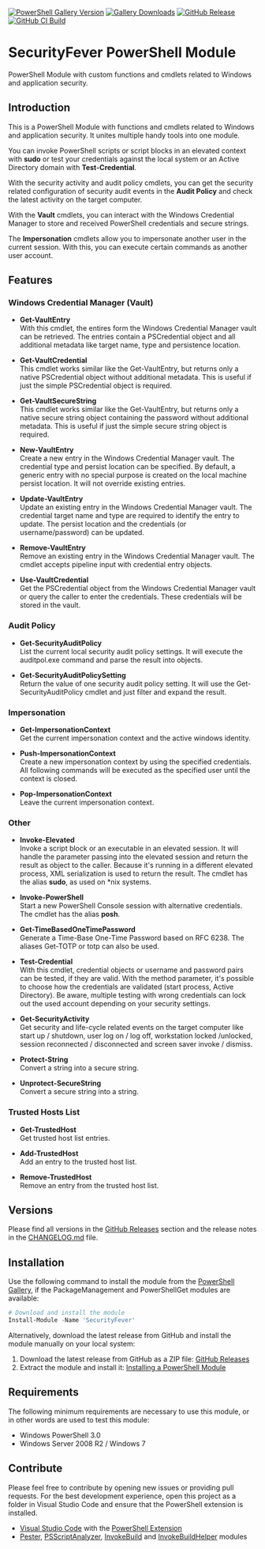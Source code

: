 [![PowerShell Gallery Version](https://img.shields.io/powershellgallery/v/SecurityFever?label=PowerShell%20Gallery&logo=PowerShell)](https://www.powershellgallery.com/packages/SecurityFever)
[![Gallery Downloads](https://img.shields.io/powershellgallery/dt/SecurityFever?label=Downloads&logo=PowerShell)](https://www.powershellgallery.com/packages/SecurityFever)
[![GitHub Release](https://img.shields.io/github/v/release/claudiospizzi/PSSecurityFever?label=Release&logo=GitHub&sort=semver)](https://github.com/claudiospizzi/PSSecurityFever/releases)
[![GitHub CI Build](https://img.shields.io/github/actions/workflow/status/claudiospizzi/PSSecurityFever/ci.yml?label=CI%20Build&logo=GitHub)](https://github.com/claudiospizzi/PSSecurityFever/actions/workflows/ci.yml)

# SecurityFever PowerShell Module

PowerShell Module with custom functions and cmdlets related to Windows and
application security.

## Introduction

This is a PowerShell Module with functions and cmdlets related to Windows and
application security. It unites multiple handy tools into one module.

You can invoke PowerShell scripts or script blocks in an elevated context with
**sudo** or test your credentials against the local system or an Active
Directory domain with **Test-Credential**.

With the security activity and audit policy cmdlets, you can get the security
related configuration of security audit events in the **Audit Policy** and check
the latest activity on the target computer.

With the **Vault** cmdlets, you can interact with the Windows Credential Manager
to store and received PowerShell credentials and secure strings.

The **Impersonation** cmdlets allow you to impersonate another user in the
current session. With this, you can execute certain commands as another user
account.

## Features

### Windows Credential Manager (Vault)

* **Get-VaultEntry**  
  With this cmdlet, the entires form the Windows Credential Manager vault can be
  retrieved. The entries contain a PSCredential object and all additional
  metadata like target name, type and persistence location.

* **Get-VaultCredential**  
  This cmdlet works similar like the Get-VaultEntry, but returns only a native
  PSCredential object without additional metadata. This is useful if just the
  simple PSCredential object is required.

* **Get-VaultSecureString**  
  This cmdlet works similar like the Get-VaultEntry, but returns only a native
  secure string object containing the password without additional metadata. This
  is useful if just the simple secure string object is required.

* **New-VaultEntry**  
  Create a new entry in the Windows Credential Manager vault.
  The credential type and persist location can be specified. By default, a
  generic entry with no special purpose is created on the local machine persist
  location. It will not override existing entries.

* **Update-VaultEntry**  
  Update an existing entry in the Windows Credential Manager vault. The
  credential target name and type are required to identify the entry to update.
  The persist location and the credentials (or username/password) can be
  updated.

* **Remove-VaultEntry**  
  Remove an existing entry in the Windows Credential Manager vault. The cmdlet
  accepts pipeline input with credential entry objects.

* **Use-VaultCredential**  
  Get the PSCredential object from the Windows Credential Manager vault or query
  the caller to enter the credentials. These credentials will be stored in the
  vault.

### Audit Policy

* **Get-SecurityAuditPolicy**  
  List the current local security audit policy settings. It will execute the
  auditpol.exe command and parse the result into objects.

* **Get-SecurityAuditPolicySetting**  
  Return the value of one security audit policy setting. It will use the
  Get-SecurityAuditPolicy cmdlet and just filter and expand the result.

### Impersonation

* **Get-ImpersonationContext**  
  Get the current impersonation context and the active windows identity.

* **Push-ImpersonationContext**  
  Create a new impersonation context by using the specified credentials. All
  following commands will be executed as the specified user until the context
  is closed.

* **Pop-ImpersonationContext**  
  Leave the current impersonation context.

### Other

* **Invoke-Elevated**  
  Invoke a script block or an executable in an elevated session. It will handle
  the parameter passing into the elevated session and return the result as
  object to the caller. Because it's running in a different elevated process,
  XML serialization is used to return the result. The cmdlet has the alias
  **sudo**, as used on *nix systems.

* **Invoke-PowerShell**  
  Start a new PowerShell Console session with alternative credentials. The
  cmdlet has the alias **posh**.

* **Get-TimeBasedOneTimePassword**  
  Generate a Time-Base One-Time Password based on RFC 6238. The aliases Get-TOTP
  or totp can also be used.

* **Test-Credential**  
  With this cmdlet, credential objects or username and password pairs can be
  tested, if they are valid. With the method parameter, it's possible to choose
  how the credentials are validated (start process, Active Directory). Be aware,
  multiple testing with wrong credentials can lock out the used account
  depending on your security settings.

* **Get-SecurityActivity**  
  Get security and life-cycle related events on the target computer like start
  up / shutdown, user log on / log off, workstation locked /unlocked, session
  reconnected / disconnected and screen saver invoke / dismiss.

* **Protect-String**  
  Convert a string into a secure string.

* **Unprotect-SecureString**  
  Convert a secure string into a string.

### Trusted Hosts List

* **Get-TrustedHost**  
  Get trusted host list entries.

* **Add-TrustedHost**  
  Add an entry to the trusted host list.

* **Remove-TrustedHost**  
  Remove an entry from the trusted host list.

## Versions

Please find all versions in the [GitHub Releases] section and the release notes
in the [CHANGELOG.md] file.

## Installation

Use the following command to install the module from the [PowerShell Gallery],
if the PackageManagement and PowerShellGet modules are available:

```powershell
# Download and install the module
Install-Module -Name 'SecurityFever'
```

Alternatively, download the latest release from GitHub and install the module
manually on your local system:

1. Download the latest release from GitHub as a ZIP file: [GitHub Releases]
2. Extract the module and install it: [Installing a PowerShell Module]

## Requirements

The following minimum requirements are necessary to use this module, or in other
words are used to test this module:

* Windows PowerShell 3.0
* Windows Server 2008 R2 / Windows 7

## Contribute

Please feel free to contribute by opening new issues or providing pull requests.
For the best development experience, open this project as a folder in Visual
Studio Code and ensure that the PowerShell extension is installed.

* [Visual Studio Code] with the [PowerShell Extension]
* [Pester], [PSScriptAnalyzer], [InvokeBuild] and [InvokeBuildHelper] modules

[PowerShell Gallery]: https://www.powershellgallery.com/packages/InvokeBuildHelper
[GitHub Releases]: https://github.com/claudiospizzi/PSInvokeBuildHelper/releases
[Installing a PowerShell Module]: https://msdn.microsoft.com/en-us/library/dd878350

[CHANGELOG.md]: CHANGELOG.md

[Visual Studio Code]: https://code.visualstudio.com/
[PowerShell Extension]: https://marketplace.visualstudio.com/items?itemName=ms-vscode.PowerShell
[Pester]: https://www.powershellgallery.com/packages/Pester
[PSScriptAnalyzer]: https://www.powershellgallery.com/packages/PSScriptAnalyzer
[InvokeBuild]: https://www.powershellgallery.com/packages/InvokeBuild
[InvokeBuildHelper]: https://www.powershellgallery.com/packages/InvokeBuildHelper
